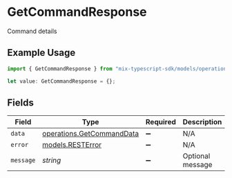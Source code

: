 # GetCommandResponse

Command details

## Example Usage

```typescript
import { GetCommandResponse } from "mix-typescript-sdk/models/operations";

let value: GetCommandResponse = {};
```

## Fields

| Field                                                                  | Type                                                                   | Required                                                               | Description                                                            |
| ---------------------------------------------------------------------- | ---------------------------------------------------------------------- | ---------------------------------------------------------------------- | ---------------------------------------------------------------------- |
| `data`                                                                 | [operations.GetCommandData](../../models/operations/getcommanddata.md) | :heavy_minus_sign:                                                     | N/A                                                                    |
| `error`                                                                | [models.RESTError](../../models/resterror.md)                          | :heavy_minus_sign:                                                     | N/A                                                                    |
| `message`                                                              | *string*                                                               | :heavy_minus_sign:                                                     | Optional message                                                       |